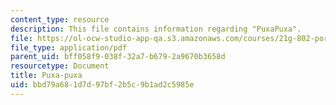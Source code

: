 ```yaml
---
content_type: resource
description: This file contains information regarding "PuxaPuxa".
file: https://ol-ocw-studio-app-qa.s3.amazonaws.com/courses/21g-802-portuguese-ii-spring-2012/bbd79a681d7d97bf2b5c9b1ad2c5985e_MIT21G_802S12_Puxa_Puxa.pdf
file_type: application/pdf
parent_uid: bff058f9-038f-32a7-b679-2a9670b3658d
resourcetype: Document
title: Puxa-puxa
uid: bbd79a68-1d7d-97bf-2b5c-9b1ad2c5985e
---
```

